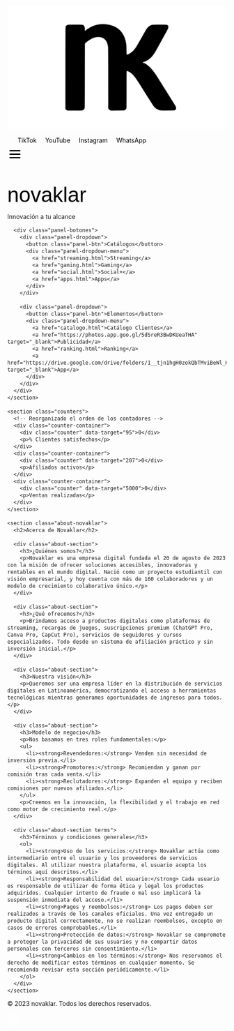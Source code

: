 <!DOCTYPE html>
<html lang="es">
<head>
  <meta charset="UTF-8" />
  <meta name="viewport" content="width=device-width, initial-scale=1.0"/>
  <title>novaklar</title>
  <link rel="stylesheet" href="style.css"/>
  <link rel="preconnect" href="https://fonts.googleapis.com"/>
  <link rel="preconnect" href="https://fonts.gstatic.com" crossorigin/>
  <link href="https://fonts.googleapis.com/css2?family=Comme:wght@400;500;600;700&family=Work+Sans:wght@400;500;600;700&display=swap" rel="stylesheet"/>
  <link rel="icon" href="https://raw.githubusercontent.com/novaklar/web/refs/heads/main/Novaklar.svg" type="image/svg+xml"/>
  <style>
    @font-face {
      font-family: 'Waratah';
      src: url('https://raw.githubusercontent.com/novaklar/web/main/waratah.ttf') format('truetype');
      font-weight: normal;
      font-style: normal;
    }
    .logo-text {
      font-family: 'Waratah', sans-serif;
      font-size: 3rem;
      color: #000;
    }
    
    /* Estilos mejorados para el menú hamburguesa */
    .burger {
      display: none;
      cursor: pointer;
      padding: 10px;
    }
    
    .burger div {
      width: 25px;
      height: 3px;
      background-color: #000;
      margin: 5px;
      transition: all 0.3s ease;
    }
    
    .nav-links {
      display: flex;
    }
    
    .social-links {
      display: flex;
      list-style: none;
      gap: 20px;
    }
    
    .social-links a {
      text-decoration: none;
      color: #000;
    }
    
    /* Estilo para la sección de contadores - MODIFICADO A 20% DE TRANSPARENCIA (80% opacidad) */
    .counters {
      background-color: rgba(108, 145, 255, 0.1); /* #6c91ff con 80% de opacidad (20% transparencia) */
      padding: 30px;
      border-radius: 15px;
      display: flex;
      justify-content: space-around;
      margin-top: 50px;
    }
    
    .counter-container {
      text-align: center;
    }
    
    @media (max-width: 768px) {
      .burger {
        display: block;
        position: fixed;
        top: 20px;
        right: 20px;
        z-index: 1000;
      }
      
      .nav-links {
        position: fixed;
        top: 0;
        right: 0;
        height: 100vh;
        width: 70%;
        max-width: 300px;
        background-color: #fff;
        flex-direction: column;
        align-items: center;
        justify-content: center;
        transform: translateX(100%);
        transition: transform 0.5s ease-in-out;
        z-index: 999;
        box-shadow: -5px 0 15px rgba(0,0,0,0.1);
      }
      
      .nav-links.active {
        transform: translateX(0);
      }
      
      .social-links {
        flex-direction: column;
        align-items: center;
        padding: 0;
        gap: 30px;
      }
      
      .counters {
        flex-direction: column;
        gap: 20px;
        padding: 20px;
      }
      
      .burger.active .line1 {
        transform: rotate(-45deg) translate(-5px, 6px);
      }
      
      .burger.active .line2 {
        opacity: 0;
      }
      
      .burger.active .line3 {
        transform: rotate(45deg) translate(-5px, -6px);
      }
    }
  </style>
</head>
<body>
  <header>
    <div class="logo-container">
      <img src="https://raw.githubusercontent.com/novaklar/web/refs/heads/main/Novaklar.svg" alt="novaklar Logo" class="logo" />
    </div>
    <nav>
      <ul class="nav-links">
        <li class="social-links">
          <a href="https://www.tiktok.com/@novaklar?_t=ZS-8wYRHKIgAeP&_r=1" target="_blank">TikTok</a>
          <a href="https://youtube.com/@novaklar?si=l95-ZDJxJhrOwtOV" target="_blank">YouTube</a>
          <a href="https://www.instagram.com/novaklar.co?igsh=M2ZwOG91amJmamwx" target="_blank">Instagram</a>
          <a href="https://whatsapp.com/channel/0029VaMxlM0EVccFMEFw9u04" target="_blank">WhatsApp</a>
        </li>
      </ul>
      <div class="burger">
        <div class="line1"></div>
        <div class="line2"></div>
        <div class="line3"></div>
      </div>
    </nav>
  </header>

  <main>
    <section id="inicio" class="hero">
      <div class="hero-title">
        <div class="logo-text">novaklar</div>
      </div>
      <p class="slogan">Innovación a tu alcance</p>

      <div class="panel-botones">
        <div class="panel-dropdown">
          <button class="panel-btn">Catálogos</button>
          <div class="panel-dropdown-menu">
            <a href="streaming.html">Streaming</a>
            <a href="gaming.html">Gaming</a>
            <a href="social.html">Social+</a>
            <a href="apps.html">Apps</a>
          </div>
        </div>

        <div class="panel-dropdown">
          <button class="panel-btn">Elementos</button>
          <div class="panel-dropdown-menu">
            <a href="catalogo.html">Catálogo Clientes</a>
            <a href="https://photos.app.goo.gl/5dSreR3BwDKUeaTHA" target="_blank">Publicidad</a>
            <a href="ranking.html">Ranking</a>
            <a href="https://drive.google.com/drive/folders/1__tjn1hgH0zokQbTMviBeWl_HYHshoIH" target="_blank">App</a>
          </div>
        </div>
      </div>
    </section>

    <section class="counters">
      <!-- Reorganizado el orden de los contadores -->
      <div class="counter-container">
        <div class="counter" data-target="95">0</div>
        <p>% Clientes satisfechos</p>
      </div>
      <div class="counter-container">
        <div class="counter" data-target="207">0</div>
        <p>Afiliados activos</p>
      </div>
      <div class="counter-container">
        <div class="counter" data-target="5000">0</div>
        <p>Ventas realizadas</p>
      </div>
    </section>

    <section class="about-novaklar">
      <h2>Acerca de Novaklar</h2>

      <div class="about-section">
        <h3>¿Quiénes somos?</h3>
        <p>Novaklar es una empresa digital fundada el 20 de agosto de 2023 con la misión de ofrecer soluciones accesibles, innovadoras y rentables en el mundo digital. Nació como un proyecto estudiantil con visión empresarial, y hoy cuenta con más de 160 colaboradores y un modelo de crecimiento colaborativo único.</p>
      </div>

      <div class="about-section">
        <h3>¿Qué ofrecemos?</h3>
        <p>Brindamos acceso a productos digitales como plataformas de streaming, recargas de juegos, suscripciones premium (ChatGPT Pro, Canva Pro, CapCut Pro), servicios de seguidores y cursos especializados. Todo desde un sistema de afiliación práctico y sin inversión inicial.</p>
      </div>

      <div class="about-section">
        <h3>Nuestra visión</h3>
        <p>Queremos ser una empresa líder en la distribución de servicios digitales en Latinoamérica, democratizando el acceso a herramientas tecnológicas mientras generamos oportunidades de ingresos para todos.</p>
      </div>

      <div class="about-section">
        <h3>Modelo de negocio</h3>
        <p>Nos basamos en tres roles fundamentales:</p>
        <ul>
          <li><strong>Revendedores:</strong> Venden sin necesidad de inversión previa.</li>
          <li><strong>Promotores:</strong> Recomiendan y ganan por comisión tras cada venta.</li>
          <li><strong>Reclutadores:</strong> Expanden el equipo y reciben comisiones por nuevos afiliados.</li>
        </ul>
        <p>Creemos en la innovación, la flexibilidad y el trabajo en red como motor de crecimiento real.</p>
      </div>

      <div class="about-section terms">
        <h3>Términos y condiciones generales</h3>
        <ol>
          <li><strong>Uso de los servicios:</strong> Novaklar actúa como intermediario entre el usuario y los proveedores de servicios digitales. Al utilizar nuestra plataforma, el usuario acepta los términos aquí descritos.</li>
          <li><strong>Responsabilidad del usuario:</strong> Cada usuario es responsable de utilizar de forma ética y legal los productos adquiridos. Cualquier intento de fraude o mal uso implicará la suspensión inmediata del acceso.</li>
          <li><strong>Pagos y reembolsos:</strong> Los pagos deben ser realizados a través de los canales oficiales. Una vez entregado un producto digital correctamente, no se realizan reembolsos, excepto en casos de errores comprobables.</li>
          <li><strong>Protección de datos:</strong> Novaklar se compromete a proteger la privacidad de sus usuarios y no compartir datos personales con terceros sin consentimiento.</li>
          <li><strong>Cambios en los términos:</strong> Nos reservamos el derecho de modificar estos términos en cualquier momento. Se recomienda revisar esta sección periódicamente.</li>
        </ol>
      </div>
    </section>
  </main>

  <footer>
    <p>&copy; 2023 novaklar. Todos los derechos reservados.</p>
  </footer>

  <a href="https://wa.me/573177317091" target="_blank" class="whatsapp-button" aria-label="Chat WhatsApp">
    <svg xmlns="http://www.w3.org/2000/svg" width="28" height="28" fill="white" viewBox="0 0 24 24">
      <path d="M20.52 3.48A11.91 11.91 0 0012 0C5.372 0 0 5.372 0 12a11.9 11.9 0 001.986 6.238L0 24l5.762-1.906A11.913 11.913 0 0012 24c6.627 0 12-5.372 12-12a11.91 11.91 0 00-3.48-8.52zm-8.52 18c-2.085 0-4.031-.676-5.618-1.812l-.4-.243-3.423 1.132 1.15-3.338-.26-.405A8.954 8.954 0 013 12c0-4.962 4.038-9 9-9 2.407 0 4.665.937 6.364 2.636a8.922 8.922 0 012.636 6.364c0 4.962-4.038 9-9 9zm5.375-7.625c-.296-.148-1.748-.863-2.02-.96-.273-.099-.472-.148-.672.149-.2.296-.77.96-.945 1.158-.174.198-.348.223-.644.074-.296-.148-1.248-.46-2.377-1.462-.88-.783-1.474-1.75-1.647-2.046-.174-.296-.019-.455.13-.602.134-.132.296-.347.444-.52.148-.174.198-.296.296-.494.099-.198.05-.371-.025-.52-.075-.148-.672-1.618-.92-2.214-.242-.582-.487-.503-.672-.512l-.574-.01c-.2 0-.52.074-.792.371s-1.04 1.016-1.04 2.479 1.065 2.876 1.213 3.074c.148.198 2.095 3.2 5.076 4.487.709.306 1.262.488 1.694.625.712.226 1.36.194 1.872.118.57-.085 1.748-.714 1.996-1.404.248-.69.248-1.28.174-1.404-.074-.123-.272-.198-.568-.347z"/>
    </svg>
  </a>

  <script>
    // Script mejorado para el menú hamburguesa
    const burger = document.querySelector('.burger');
    const navLinks = document.querySelector('.nav-links');
    const body = document.body;
    
    burger.addEventListener('click', () => {
      navLinks.classList.toggle('active');
      burger.classList.toggle('active');
      body.style.overflow = navLinks.classList.contains('active') ? 'hidden' : 'auto';
    });
    
    // Cerrar menú al hacer clic en un enlace
    document.querySelectorAll('.nav-links a').forEach(link => {
      link.addEventListener('click', () => {
        navLinks.classList.remove('active');
        burger.classList.remove('active');
        body.style.overflow = 'auto';
      });
    });

    // Script mejorado para los contadores (sin localStorage)
    const counters = document.querySelectorAll('.counter');
    const animationDuration = 3000; // 3 segundos para completar la animación
    
    function animateCounters() {
      const startTime = performance.now();
      
      function updateCounters(currentTime) {
        const elapsedTime = currentTime - startTime;
        const progress = Math.min(elapsedTime / animationDuration, 1);
        
        counters.forEach(counter => {
          const target = +counter.getAttribute('data-target');
          const count = Math.floor(progress * target);
          counter.textContent = count;
        });
        
        if (progress < 1) {
          requestAnimationFrame(updateCounters);
        }
      }
      
      requestAnimationFrame(updateCounters);
    }
    
    // Activar contadores cuando son visibles
    const observer = new IntersectionObserver((entries) => {
      entries.forEach(entry => {
        if(entry.isIntersecting) {
          animateCounters();
          observer.unobserve(entry.target);
        }
      });
    }, {threshold: 0.5});
    
    const countersSection = document.querySelector('.counters');
    if(countersSection) {
      observer.observe(countersSection);
    }
  </script>
</body>
</html>
